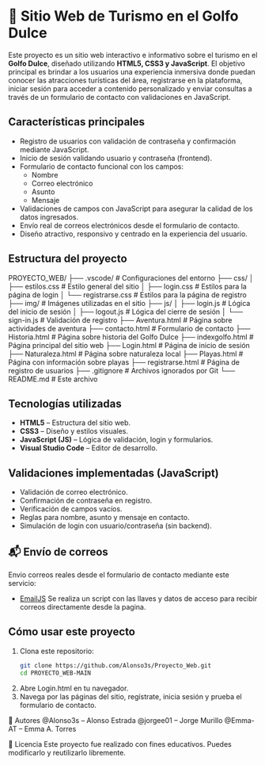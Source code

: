 
# 🌊 Sitio Web de Turismo en el Golfo Dulce

Este proyecto es un sitio web interactivo e informativo sobre el turismo en el **Golfo Dulce**, diseñado utilizando **HTML5, CSS3 y JavaScript**. El objetivo principal es brindar a los usuarios una experiencia inmersiva donde puedan conocer las atracciones turísticas del área, registrarse en la plataforma, iniciar sesión para acceder a contenido personalizado y enviar consultas a través de un formulario de contacto con validaciones en JavaScript.

## Características principales
-  Registro de usuarios con validación de contraseña y confirmación mediante JavaScript.
-  Inicio de sesión validando usuario y contraseña (frontend).
- Formulario de contacto funcional con los campos:
  - Nombre
  - Correo electrónico
  - Asunto
  - Mensaje
- Validaciones de campos con JavaScript para asegurar la calidad de los datos ingresados.
- Envío real de correos electrónicos desde el formulario de contacto.
- Diseño atractivo, responsivo y centrado en la experiencia del usuario.

##  Estructura del proyecto
PROYECTO_WEB/
├── .vscode/ # Configuraciones del entorno 
├── css/
│ ├── estilos.css # Estilo general del sitio
│ ├── login.css # Estilos para la página de login
│ └── registrarse.css # Estilos para la página de registro
├── img/ # Imágenes utilizadas en el sitio
├── js/
│ ├── login.js # Lógica del inicio de sesión
│ ├── logout.js # Lógica del cierre de sesión
│ └── sign-in.js # Validación de registro
├── Aventura.html # Página sobre actividades de aventura
├── contacto.html # Formulario de contacto
├── Historia.html # Página sobre historia del Golfo Dulce
├── indexgolfo.html # Página principal del sitio web
├── Login.html # Página de inicio de sesión
├── Naturaleza.html # Página sobre naturaleza local
├── Playas.html # Página con información sobre playas
├── registrarse.html # Página de registro de usuarios
├── .gitignore # Archivos ignorados por Git
└── README.md # Este archivo

## Tecnologías utilizadas
- **HTML5** – Estructura del sitio web.
- **CSS3** – Diseño y estilos visuales.
- **JavaScript (JS)** – Lógica de validación, login y formularios.
- **Visual Studio Code** – Editor de desarrollo.

## Validaciones implementadas (JavaScript)
- Validación de correo electrónico.
- Confirmación de contraseña en registro.
- Verificación de campos vacíos.
- Reglas para nombre, asunto y mensaje en contacto.
- Simulación de login con usuario/contraseña (sin backend).

## 📬 Envío de correos
Envio correos reales desde el formulario de contacto mediante este servicio:
- [EmailJS](https://www.emailjs.com/)
Se realiza un script con las llaves y datos de acceso para recibir correos directamente desde la pagina.


## Cómo usar este proyecto
1. Clona este repositorio:
   ```bash
   git clone https://github.com/Alonso3s/Proyecto_Web.git
   cd PROYECTO_WEB-MAIN
2. Abre Login.html en tu navegador.   
3. Navega por las páginas del sitio, regístrate, inicia sesión y prueba el formulario de contacto.



👥 Autores
@Alonso3s – Alonso Estrada
@jorgee01 – Jorge Murillo
@Emma-AT – Emma A. Torres

📄 Licencia
Este proyecto fue realizado con fines educativos. Puedes modificarlo y reutilizarlo libremente.


